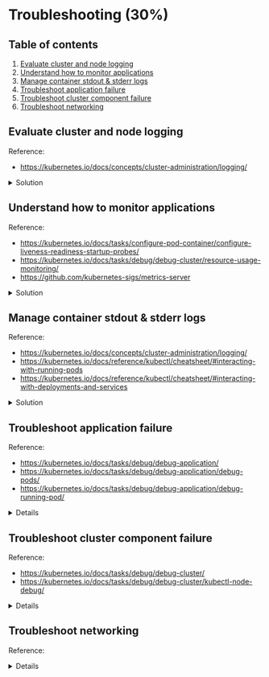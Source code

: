 # Troubleshooting (30%)

## Table of contents
1. [Evaluate cluster and node logging](#evaluate-cluster-and-node-logging)
1. [Understand how to monitor applications](#understand-how-to-monitor-applications)
1. [Manage container stdout & stderr logs](#manage-container-stdout--stderr-logs)
1. [Troubleshoot application failure](#troubleshoot-application-failure)
1. [Troubleshoot cluster component failure](#troubleshoot-cluster-component-failure)
1. [Troubleshoot networking](#troubleshoot-networking)

## Evaluate cluster and node logging
Reference: 
- https://kubernetes.io/docs/concepts/cluster-administration/logging/

<details>
<summary>Solution</summary>

In Kubernetes, cluster and node logging are available on different locations, dependending on how your cluster has been deployed.

```bash
# Use journalctl to access kubelet or containerd logs
sudo journalctl -u kubelet -n 10
sudo journalctl -u containerd -n 10

# In order to access Kubernetes components, lets get the name of the pods so we access their logs later
kubectl get pods -n kube-system

# Output:
# etcd-k8s-control                      1/1     Running   35 (33m ago)    153d
# kube-apiserver-k8s-control            1/1     Running   113 (33m ago)   153d
# kube-controller-manager-k8s-control   1/1     Running   91 (33m ago)    153d
# kube-scheduler-k8s-control            1/1     Running   91 (33m ago)    153d

# Now we have the pods name, we can access their logs:
kubectl logs -n kube-system etcd-k8s-control
kubectl logs -n kube-system kube-apiserver-k8s-control
kubectl logs -n kube-system kube-controller-manager-k8s-control
kubectl logs -n kube-system kube-scheduler-k8s-control
```

- Note that kubectl logs access `stdout` and `stderr` through `/var/log` folder on control/worker nodes:
```bash
# List contents of log folder on control node
ls /var/log/pods/

# Output:
# kube-system_coredns-64897985d-87wzw_0906a726-9fc9-4b32-8e34-d61cf41ffef7/
# kube-system_coredns-64897985d-z9spm_259bcd2e-c513-4c43-83c0-4bd16114af85/
# kube-system_etcd-k8s-control_38e46b4483e181276898d979d6540151/
# kube-system_kube-apiserver-k8s-control_c711f6b4d98c1ffa7b9fcc5355b54483/
# kube-system_kube-controller-manager-k8s-control_a39a22e07bab370e11c1f2eabc082694/
# kube-system_kube-flannel-ds-fdq5r_d67970ff-7af8-43c9-9ce6-9181b6b2d08c/
# kube-system_kube-proxy-t4wt8_77135467-0d6f-4081-95c4-0f9e6cb9d082/
# kube-system_kube-scheduler-k8s-control_8e66e38685d6e7cabb6d343c447e597b/
```
</details>

## Understand how to monitor applications
Reference: 
- https://kubernetes.io/docs/tasks/configure-pod-container/configure-liveness-readiness-startup-probes/
- https://kubernetes.io/docs/tasks/debug/debug-cluster/resource-usage-monitoring/
- https://github.com/kubernetes-sigs/metrics-server

<details>
<summary>Solution</summary>

Monitoring is a broad topic, so we will cover in two different steps:
- Monitoring application health
- Metrics

### Monitoring application health

Application monitoring can be done with `livenessProbes`, `readinessProbes` and `startupProbes`:
- `livenessProbe`  
Liveness probes allow you to customise the default detection mechanism and make it more sophisticated.    
By default, Kubernetes will only consider a container to "down" and apply the restart policy if the container process stops.
> By default, Kubernetes will decide whether to restart the container based on the status of container's PID 1 process.  
> The first process to run on a container assumes PID 1. 

- `readinessProbe`
Indicates whether the container is ready to respond to requests. If the readiness probe fails, the Endpoint controller (related to Services) removes the Pod's IP address from the endpoints of all Services that match the Pod.
The default state of readiness before the initial delay is `Failure`. If a container does not provide a readiness probe, the default state is `Success`.

- `startupProbe`
Indicates whether the aplication within the container is started. All other probes are disabled if a startup probe is provided, until it succeeds. If the startup probe fails, the kubelet kill the container, and the container is subjected to it's restart policy. 
> Similar to `livenessProbe`, however, while liveness probe run constantly, startup probes run at the container startup and stop running once it succeed.  
> Useful for legacy applications with long startup times.

> Note: check the hands-on steps on the previous topics:
> [Investigate the default `livenessProbe` behavior](2-workloads-scheduling.md#investigate-the-default-livenessprobe-behavior)
> [Configure a `livenessProbe` with `exec` command](2-workloads-scheduling.md#configure-a-livenessprobe-with-exec-command)
> [Configure a `startupProbe` with `exec` command](2-workloads-scheduling.md#configure-a-startupprobe-with-exec-command)
> [Configure a `readinessProbe` with `exec` command](2-workloads-scheduling.md#configure-a-readinessprobe-with-exec-command)

### Metrics

There are two ways of setup metrics on Kubernetes:
 - Use `metrics-server`: it provides a lightweight, short-term, in-memory way of collecting CPU and memory metrics from Pods and Nodes to be used for scaling or resource limits enforcement.
 - Use Prometheus to monitor Kubernetes resource to provide a full metrics pipeline, and it you access to richer metrics.

 This example will explore the use of `metrics-server` for quick access of the cluster metrics.

 - Install `metrics-server` by running applying the following YAML manifest:
 ```bash
# One of the requirements for metrics server is the following:
# Kubelet certificate needs to be signed by cluster Certificate Authority (or disable certificate validation by passing --kubelet-insecure-tls to Metrics Server)
# So, in order to make it work on our cluster, we need to add `--kubelet-insecure-tls` argument into the deployment resource.
wget https://github.com/kubernetes-sigs/metrics-server/releases/latest/download/components.yaml -O metrics-server.yaml

# Edit the file and include the additional argument on the Deployment 
vim metrics-server.yaml
# containers:
#      - args:
#        - --cert-dir=/tmp
#        - --secure-port=4443
#        - --kubelet-preferred-address-types=InternalIP,ExternalIP,Hostname
#        - --kubelet-use-node-status-port
#        - --metric-resolution=15s
#        - --kubelet-insecure-tls
#        image: k8s.gcr.io/metrics-server/metrics-server:v0.6.2

# Apply the resources
kubectl apply -f metrics-server.yaml

# Get nodes metrics
kubectl top nodes

# NAME          CPU(cores)   CPU%   MEMORY(bytes)   MEMORY%
# k8s-control   51m          2%     822Mi           21%
# k8s-worker1   12m          0%     487Mi           12%
# k8s-worker2   11m          0%     625Mi           16%
 ```
</details>


## Manage container stdout & stderr logs
Reference: 
- https://kubernetes.io/docs/concepts/cluster-administration/logging/
- https://kubernetes.io/docs/reference/kubectl/cheatsheet/#interacting-with-running-pods
- https://kubernetes.io/docs/reference/kubectl/cheatsheet/#interacting-with-deployments-and-services

<details>
<summary>Solution</summary>

The easiest way is to execute `kubectl logs` to access pods or deployments logs.

### Access `Pod` logs using `kubectl logs`
To access container stdout and stderr logs, you can use `kubectl logs` command:
```bash
# Lets create a nginx pod
kubectl run nginx --image=nginx

# Get stdout logs from pod (single container)
kubectl logs pod/nginx

# Delete the pod
kubectl delete pod nginx
```

It's also possible to access logs from different container inside the same pod (multi container scenario):
```bash
# Create a pod with multiple containers
kubectl apply -f - <<EOF
apiVersion: v1
kind: Pod
metadata:
  name: multi-container-counter
spec:
  containers:
  - name: counter-1
    image: busybox:1.28
    args: [/bin/sh, -c,
            'i=0; while true; do echo "(counter-1) \$i: \$(date)"; i=\$((i+1)); sleep 10; done']
  - name: counter-2
    image: busybox:1.28
    args: [/bin/sh, -c,
            'i=0; while true; do echo "(counter-2) \$i: \$(date)"; i=\$((i+1)); sleep 10; done']
EOF

# Get container logs from container `counter-1`
kubectl logs pod/multi-container-counter --container counter-1

# Output:
# (counter-1) 0: Sun Apr 16 04:23:29 UTC 2023
# (counter-1) 1: Sun Apr 16 04:23:39 UTC 2023
# (counter-1) 2: Sun Apr 16 04:23:49 UTC 2023

# Get container logs from container `counter-2`
kubectl logs pod/multi-container-counter --container counter-2

# Output
# (counter-2) 0: Sun Apr 16 04:23:29 UTC 2023
# (counter-2) 1: Sun Apr 16 04:23:39 UTC 2023
# (counter-2) 2: Sun Apr 16 04:23:49 UTC 2023

# Delete the deployment
kubectl delete pod multi-container-counter
```

### Access `Deployment` logs using `kubectl logs`

```bash
# Create a deployment with multiple containers
kubectl apply -f - <<EOF
apiVersion: apps/v1
kind: Deployment
metadata:
  name: multi-container-logs-deployment
spec:
  replicas: 3
  selector:
    matchLabels: 
      app: multi-container-logs
  template:
    metadata:
      labels:
        app: multi-container-logs
    spec:
      containers:
      - name: counter-1
        image: busybox:1.28
        args: [/bin/sh, -c,
                'i=0; while true; do echo "(\$POD_NAME) (counter-1) \$i: \$(date)"; i=\$((i+1)); sleep 10; done']
        env:
          - name: POD_NAME
            valueFrom:
              fieldRef:
                fieldPath: metadata.name
      - name: counter-2
        image: busybox:1.28
        args: [/bin/sh, -c,
                'i=0; while true; do echo "(\$POD_NAME) (counter-2) \$i: \$(date)"; i=\$((i+1)); sleep 10; done']
        env:
          - name: POD_NAME
            valueFrom:
              fieldRef:
                fieldPath: metadata.name
EOF

# Get all logs from all containers running under the deployment (using label selector)
kubectl logs -l app=multi-container-logs --all-containers

# Output
# (multi-container-logs-deployment-754fbf6dd9-2dr7n) (counter-1) 0: Sun Apr 16 05:05:41 UTC 2023
# (multi-container-logs-deployment-754fbf6dd9-2dr7n) (counter-2) 0: Sun Apr 16 05:05:42 UTC 2023
# (multi-container-logs-deployment-754fbf6dd9-92z9w) (counter-1) 0: Sun Apr 16 05:05:41 UTC 2023
# (multi-container-logs-deployment-754fbf6dd9-92z9w) (counter-2) 0: Sun Apr 16 05:05:42 UTC 2023
# (multi-container-logs-deployment-754fbf6dd9-9qhsd) (counter-1) 0: Sun Apr 16 05:05:41 UTC 2023
# (multi-container-logs-deployment-754fbf6dd9-9qhsd) (counter-2) 0: Sun Apr 16 05:05:42 UTC 2023

# Delete the deployment
kubectl delete deployment multi-container-logs-deployment
```

</details>


## Troubleshoot application failure
Reference:
- https://kubernetes.io/docs/tasks/debug/debug-application/
- https://kubernetes.io/docs/tasks/debug/debug-application/debug-pods/
- https://kubernetes.io/docs/tasks/debug/debug-application/debug-running-pod/
<details>

### Debuging Pods
The first step in troubleshooting is triage:
- What is the problem?
- Is your Pods running?
- What is the Pod state? Is it crashing?
- Is there any relevant logs? 

#### My pod stays pending
If a Pod is stuck in `Pending` state, it means it cannot be scheduled onto a node. Generally this is because there are insufficient resources that is preventing scheduling.
Check the output from `kubectl describe pod ...` for more information.
Common reasons for `Pending`
- **You don't have enough resources**: There is not enough Memory or CPU available on your cluster. You can adjust the resource requests or add a new node to your cluster.
- **You are using hostPort**: When you bind a Pod to a hostPort, there are limited number of places that the Pod can be scheduled. You should use `Services` to expose the Pod's ports. If you do require hostPort then you are limited by the number of nodes on your cluster.

```bash
# A pod requesting too much resources:
kubectl create -f - <<EOF
apiVersion: v1
kind: Pod
metadata:
  name: greedy-pod
spec:
  containers:
  - name: nginx
    image: nginx
    resources:
      requests:
        cpu: 100
EOF

# Lets check the pod status
kubectl get pod

# Output:
# NAME         READY   STATUS    RESTARTS   AGE
# greedy-pod   0/1     Pending   0          8s

kubectl describe pod greedy-pod

# Output:
# Name:             greedy-pod
# Namespace:        default
# Priority:         0
# Service Account:  default
# Node:             <none>
# Labels:           <none>
# Annotations:      <none>
# Status:           Pending
# ...
# Events:
#  Type     Reason            Age   From               Message
#  ----     ------            ----  ----               -------
#  Warning  FailedScheduling  48s   default-scheduler  0/3 nodes are available: 1 node(s) had untolerated taint {node-role.kubernetes.io/control-plane: }, 2 Insufficient cpu. preemption: 0/3 nodes are available: # 1 Preemption is not helpful for scheduling, 2 No preemption victims found for incoming pod..

# To get hostPort "Pending" status error, we will need to create a Deployment with more replicas than Pods in our cluster
# In this example, we have 2 worker nodes, so we need 3 replicas
kubectl create -f - <<EOF
apiVersion: apps/v1
kind: Deployment
metadata:
  name: hostportdeployment
spec:
  replicas: 3
  selector:
    matchLabels:
      app: hostport
  template:
    metadata:
      labels:
        app: hostport
    spec:
      containers:
      - name: nginx
        image: nginx
        ports:
        - name: http
          hostPort: 8080
          containerPort: 80
EOF

# Lets query all Pods
kubectl get pods -o wide

# Output
# NAME                                  READY   STATUS    RESTARTS   AGE   IP             NODE          NOMINATED NODE   READINESS GATES
# hostportdeployment-5ff54468c5-j4f5g   0/1     Pending   0          18s   <none>         <none>        <none>           <none>
# hostportdeployment-5ff54468c5-mv67q   1/1     Running   0          18s   10.244.2.166   k8s-worker2   <none>           <none>
# hostportdeployment-5ff54468c5-xgnfc   1/1     Running   0          18s   10.244.1.72    k8s-worker1   <none>           <none>

# Let's check why one of the Pods is marked as "Pending"
kubectl describe pod hostportdeployment-5ff54468c5-j4f5gH

# Output
# Name:             hostportdeployment-5ff54468c5-j4f5g
# Namespace:        default
# Priority:         0
# Service Account:  default
# Node:             <none>
# Labels:           app=hostport
#                   pod-template-hash=5ff54468c5
# Annotations:      <none>
# Status:           Pending
# ...
# Events:
#   Type     Reason            Age    From               Message
#   ----     ------            ----   ----               -------
#   Warning  FailedScheduling  4m30s  default-scheduler  0/3 nodes are available: 1 node(s) had untolerated taint {node-role.kubernetes.io/control-plane: }, 2 node(s) didn't have free ports for the requested pod ports. preemption: 0/3 nodes are available: 1 Preemption is not helpful for scheduling, 2 No preemption victims found for incoming pod..
```

#### My pod is running but not working correctly
```bash
# Lets create a Pod with a incorrect command (sheep does not exist)
kubectl create -f - <<EOF
apiVersion: v1
kind: Pod
metadata:
  name: incorrect-command-pod
spec:
  containers:
  - name: busybox
    image: busybox
    command: ['sh', '-c', 'echo "test"; sheep 10']
EOF

# Check Pod status
kubectl get pod -o wide

# Output
# NAME                    READY   STATUS             RESTARTS      AGE   IP            NODE          NOMINATED NODE   READINESS GATES
# incorrect-command-pod   0/1     CrashLoopBackOff   3 (24s ago)   83s   10.244.1.74   k8s-worker1   <none>           <none>

# Check pod logs
kubectl logs incorrect-command-pod

# Output
# test
# sh: sheep: not found
```

#### Determine termination reason of a Pod
Termination messages provides way to store fatal error events to a location which could be retrieved by tools like kubectl or dashboards. By default, Kubernetes expects the termination logs to available on `/dev/termination-log` file.
```bash
# Create Pod on the namespace to test termination log messages
kubectl create -f - <<EOF
apiVersion: v1
kind: Pod
metadata:
  name: termination-log-pod
spec:
  containers:
  - name: busybox
    image: busybox
    command: ["/bin/sh"]
    args: ["-c", "sleep 10 && echo 'Sleep termination' > /dev/termination-log"]
EOF

# Get Pod
kubectl describe pod termination-log-pod


# Output 
# State without termination log message
# ...
#    State:          Terminated
#      Reason:       Completed
#      Exit Code:    0
#      Started:      Sun, 23 Apr 2023 07:41:26 +0000
#      Finished:     Sun, 23 Apr 2023 07:41:36 +0000

# State with termination log message
# ...
#    State:      Terminated
#      Reason:   Completed
#      Message:  Sleep termination
#
#      Exit Code:  0
#      Started:    Sun, 23 Apr 2023 07:45:10 +0000
#      Finished:   Sun, 23 Apr 2023 07:45:20 +0000
```

It's also possible to change the `terminationMessagePolicy` field on the container. The default value is set to `File` which means the message with be extracted from the file. By setting it to `FallbackToLogsOnError`, you tell Kubernetes to use the last chunk of container log output if the termination message file is empty and the container exited with an error.

#### Dedugging Pods with `kubectl exec` or `kubectl debug` commands
- If the container image contains debugging utilities, you can run `kubectl exec`: 
```bash
# Create simple nginx Pod
kubectl create -f - <<EOF
apiVersion: v1
kind: Pod
metadata:
  name: nginx-pod
spec:
  containers:
  - name: nginx
    image: nginx
EOF

# Extract contents from index.html file
kubectl exec nginx-pod -- cat /usr/share/nginx/html/index.html

# Output
# <!DOCTYPE html>
# <html>
# <head>
# <title>Welcome to nginx!</title>
# ...

# If we execute bash on remove, we get root privileges, and we can modify NGINX index page
kubectl exec --stdin --tty nginx-pod -- /bin/bash

# Execute:
# $ echo 'Change from kubectl exec' > /usr/share/nginx/html/index.html
# $ exit

# Let's check nginx serving page
kubectl get pod nginx-pod -o wide

# Output
# NAME        READY   STATUS    RESTARTS   AGE    IP             NODE          NOMINATED NODE   READINESS GATES
# nginx-pod   1/1     Running   0          109m   10.244.2.167   k8s-worker2   <none>           <none>

# cURL the Pod's IP
curl 10.244.2.167

# Output:
# Change from kubectl exec
```
- From Kubernetes 1.25 onwards, it's possible to use `kubectl debug` commands to create **ephemeral containers**, useful for situations when the main container is failing and the image does not include debugging utilities.
```bash
# Create a pod based on a pause container, which does not include any debugging utilities.
kubectl run ephemeral-demo --image=registry.k8s.io/pause:3.1 --restart=Never

# Try `kubectl exec` on the pod
kubectl exec -it ephemeral-demo -- sh

# Output
# error: Internal error occurred: error executing command in container: failed to exec in container: failed to start exec "8feb76799c2cb1e2db635d7e087df0e7b3504ffe6176dfbfc125e863b58953da": OCI runtime exec failed: exec failed: unable to start container process: exec: "sh": executable file not found in $PATH: unknown

# Create ephemeral container to debug main container
kubectl debug -it ephemeral-demo --image=busybox:1.28 --target=ephemeral-demo

# It's possible to see all process being run on target container
# Execute:
$ ps

# Output
# PID   USER     TIME  COMMAND
#     1 root      0:00 /pause
#    14 root      0:00 sh
#    20 root      0:00 ps

```
- It's possible to use `kubectl debug` to troubleshoot nodes as well:
```bash
kubectl debug node/k8s-worker1 -it --image=ubuntu

# The host filesystem will be mapped to /host path
ls /host

# The container also share the same network namespace 
apt update && apt install net-tools -y

# List all network interfaces
ifconfig
```

</details>

## Troubleshoot cluster component failure
Reference:
- https://kubernetes.io/docs/tasks/debug/debug-cluster/
- https://kubernetes.io/docs/tasks/debug/debug-cluster/kubectl-node-debug/
<details>

### Understand health of the cluster
As a starting point, we need to to check the status of all nodes
```bash
kubectl get nodes

# Output
# NAME          STATUS   ROLES           AGE   VERSION
# k8s-control   Ready    control-plane   9d    v1.27.1
# k8s-worker1   Ready    <none>          9d    v1.27.1
# k8s-worker2   Ready    <none>          9d    v1.27.1

# Get additional node details using describe
kubectl describe node k8s-worker1
```

### Access cluster component logs
To dig deeper into cluster components, you can access the machine via SSH and access the logs from Kubernetes cluster componentes:
```bash
# Get latest 50 logs from kubelet and containerd
sudo journalctl -u kubelet -n 50
sudo journalctl -u containerd -n 50

# Control plane logs
ls -l /var/log/pods/

# Output
# drwxr-xr-x 5 root root 4096 Apr 15 09:11 kube-flannel_kube-flannel-ds-6wtc5_2e433181-073b-4f20-87e5-de7130bf9af7
# drwxr-xr-x 3 root root 4096 Apr 15 09:11 kube-system_coredns-5d78c9869d-5bd4h_68b893a5-8651-4094-b5d6-e805e527f822
# drwxr-xr-x 3 root root 4096 Apr 15 09:11 kube-system_coredns-5d78c9869d-zbnqh_09b8f2d0-6e3b-46a4-af9e-8e2069f58f3e
# drwxr-xr-x 3 root root 4096 Apr 15 09:09 kube-system_etcd-k8s-control_e77889d75ec8be65235fe5a966d3f808
# drwxr-xr-x 3 root root 4096 Apr 15 09:09 kube-system_kube-apiserver-k8s-control_7aa16eec6102a48d7927dc3c247d32aa
# drwxr-xr-x 3 root root 4096 Apr 15 09:09 kube-system_kube-controller-manager-k8s-control_bacb67c97f1502d0c75dee43efc16ff1
# drwxr-xr-x 3 root root 4096 Apr 15 09:09 kube-system_kube-proxy-j9r2z_845821be-e5d4-407c-9abd-c2d467e72e05
# drwxr-xr-x 3 root root 4096 Apr 15 09:09 kube-system_kube-scheduler-k8s-control_bac5d5a4d789a9b52d73203b94687c4a

# Get latest logs from etcd pod
sudo tail -10 /var/log/pods/kube-system_etcd-k8s-control_e77889d75ec8be65235fe5a966d3f808/etcd/0.log
```

</details>

## Troubleshoot networking
Reference:
<details>

</details>